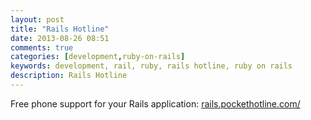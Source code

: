 ```yaml
---
layout: post
title: "Rails Hotline"
date: 2013-08-26 08:51
comments: true
categories: [development,ruby-on-rails]
keywords: development, rail, ruby, rails hotline, ruby on rails
description: Rails Hotline
---
```


Free phone support for your Rails application: <a href="http://rails.pockethotline.com/" target="_blank">rails.pockethotline.com/</a>
